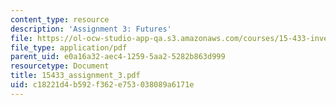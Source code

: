 ```yaml
---
content_type: resource
description: 'Assignment 3: Futures'
file: https://ol-ocw-studio-app-qa.s3.amazonaws.com/courses/15-433-investments-spring-2003/c18221d4b592f362e753038089a6171e_15433_assignment_3.pdf
file_type: application/pdf
parent_uid: e0a16a32-aec4-1259-5aa2-5282b863d999
resourcetype: Document
title: 15433_assignment_3.pdf
uid: c18221d4-b592-f362-e753-038089a6171e
---
```

